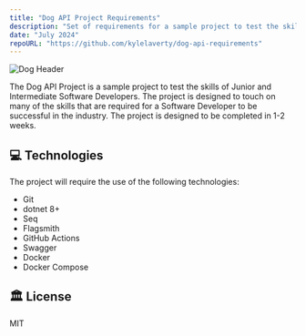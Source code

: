 ```yaml
---
title: "Dog API Project Requirements"
description: "Set of requirements for a sample project to test the skills of Developers."
date: "July 2024"
repoURL: "https://github.com/kylelaverty/dog-api-requirements"
---
```


![Dog Header](/dog-header.jpg)

The Dog API Project is a sample project to test the skills of Junior and Intermediate Software Developers. The project is designed to touch on many of the skills that are required for a Software Developer to be successful in the industry. The project is designed to be completed in 1-2 weeks. 

## 💻 Technologies

The project will require the use of the following technologies:

- Git
- dotnet 8+
- Seq
- Flagsmith
- GitHub Actions
- Swagger
- Docker
- Docker Compose

## 🏛️ License

MIT